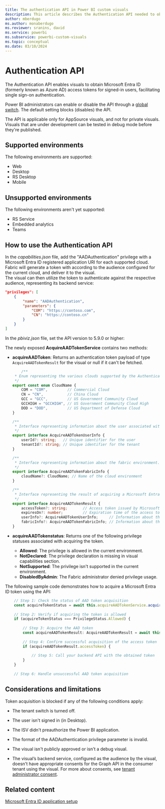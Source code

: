 ```yaml
---
title: The authentication API in Power BI custom visuals
description: This article describes the Authentication API needed to obtain Microsoft Entra ID access tokens for for single sign-on (SSO) users.
author: mberdugo
ms.author: monaberdugo
ms.reviewer: sranins, david
ms.service: powerbi
ms.subservice: powerbi-custom-visuals
ms.topic: conceptual
ms.date: 03/10/2024
---
```


# Authentication API

The Authentication API enables visuals to obtain Microsoft Entra ID (formerly known as Azure AD) access tokens for signed-in users, facilitating single sign-on authentication.

Power BI administrators can enable or disable the API through a [global switch](/fabric/admin/organizational-visuals). The default setting blocks (disables) the API.

The API is applicable only for AppSource visuals, and not for private visuals. Visuals that are under development can be tested in debug mode before they're published.

## Supported environments

The following environments are supported:

* Web
* Desktop
* RS Desktop
* Mobile

## Unsupported environments

The following environments aren't yet supported:

* RS Service
* Embedded analytics
* Teams

## How to use the Authentication API

In the *capabilities.json* file, add the "AADAuthentication" privilege with a Microsoft Entra ID registered application URI for each supported cloud. Fabric will generate a token with according to the audience configured for the current cloud, and deliver it to the visual.  
The visual can then utilize the token to authenticate against the respective audience, representing its backend service:

```json
"privileges": [
    {
        "name": "AADAuthentication",
        "parameters": {
            "COM": "https://contoso.com",
            "CN": "https://contoso.cn"
        }
    }
]
```

In the *pbiviz.json* file, set the API version to 5.9.0 or higher:

The newly exposed **AcquireAADTokenService** contains two methods:

* **acquireAADToken**: Returns an authentication token payload of type `AcquireAADTokenResult` for the visual or null if it can't be fetched.

    ```typescript
        /**
     * Enum representing the various clouds supported by the Authentication API.
     */
    export const enum CloudName {
        COM = "COM",         // Commercial Cloud
        CN = "CN",           // China Cloud
        GCC = "GCC",         // US Government Community Cloud
        GCCHIGH = "GCCHIGH", // US Government Community Cloud High
        DOD = "DOD",         // US Department of Defense Cloud
    }
 
    /**
     * Interface representing information about the user associated with the token.
     */
    export interface AcquireAADTokenUserInfo {
        userId?: string;   // Unique identifier for the user
        tenantId?: string; // Unique identifier for the tenant
    }
 
    /**
     * Interface representing information about the fabric environment.
     */
    export interface AcquireAADTokenFabricInfo {
        cloudName?: CloudName; // Name of the cloud environment
    }
 
    /**
     * Interface representing the result of acquiring a Microsoft Entra ID token.
     */
    export interface AcquireAADTokenResult {
        accessToken?: string;       // Access token issued by Microsoft Entra ID
        expiresOn?: number;         // Expiration time of the access token
        userInfo?: AcquireAADTokenUserInfo;     // Information about the user associated with the token
        fabricInfo?: AcquireAADTokenFabricInfo; // Information about the fabric environment
    }
    ```

* **acquireAADTokenstatus**: Returns one of the following privilege statuses associated with acquiring the token.

  * **Allowed**: The privilege is allowed in the current environment.
  * **NotDeclared**: The privilege declaration is missing in visual capabilities section.
  * **NotSupported**: The privilege isn't supported in the current environment.
  * **DisabledByAdmin**: The Fabric administrator denied privilege usage.

The following sample code demonstrates how to acquire a Microsoft Entra ID token using the API:

```typescript
    // Step 1: Check the status of AAD token acquisition 
    const acquireTokenStatus = await this.acquireAADTokenService.acquireAADTokenStatus(); 
 
    // Step 2: Verify if acquiring the token is allowed 
    if (acquireTokenStatus === PrivilegeStatus.Allowed) { 
 
        // Step 3: Acquire the AAD token 
        const acquireAADTokenResult: AcquireAADTokenResult = await this.acquireAADTokenService.acquireAADToken(); 
 
        // Step 4: Confirm successful acquisition of the access token 
        if (acquireAADTokenResult.accessToken) { 
 
            // Step 5: Call your backend API with the obtained token 
        } 
    } 
 
    // Step 6: Handle unsuccessful AAD token acquisition 
```

## Considerations and limitations

Token acquisition is blocked if any of the following conditions apply:​

* The tenant switch is turned off.

* The user isn't signed in (in Desktop).

* The ISV didn't preauthorize the Power BI application.

* The format of the AADAuthentication privilege parameter is invalid.

* The visual isn't publicly approved or isn't a debug visual.

* The visual’s backend service, configured as the audience by the visual, doesn't have appropriate consents for the Graph API in the consumer tenant using the visual. For more about consents, see [tenant administrator consent](entra-id-authentication.md#consenting-the-isv-app).

## Related content

[Microsoft Entra ID application setup](./entra-id-authentication.md)
